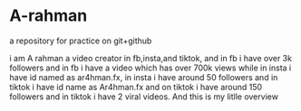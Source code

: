 # A-rahman
a repository for practice on git+github

i am A rahman
a video creator in fb,insta,and tiktok,
and in fb i have over 3k followers
and in fb i have a video which has over 700k views
while in insta i have id named as ar4hman.fx,
in insta i have around 50 followers
and in tiktok i have id name as Ar4hman.fx
and on tiktok i have around 150 followers
and in tiktok i have 2 viral videos. 
And this is my litlle overview
